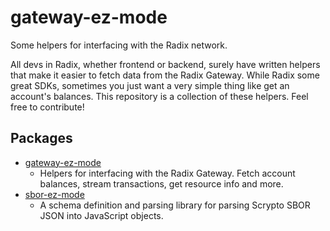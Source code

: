 # gateway-ez-mode

Some helpers for interfacing with the Radix network.

All devs in Radix, whether frontend or backend, surely have written helpers that make it easier to fetch data from the Radix Gateway. While Radix some great SDKs, sometimes you just want a very simple thing like get an account's balances. This repository is a collection of these helpers. Feel free to contribute!

## Packages

- [gateway-ez-mode](https://www.npmjs.com/package/@calamari-radix/gateway-ez-mode)
    - Helpers for interfacing with the Radix Gateway. Fetch account balances, stream transactions, get resource info and more.
- [sbor-ez-mode](https://www.npmjs.com/package/@calamari-radix/sbor-ez-mode)
    - A schema definition and parsing library for parsing Scrypto SBOR JSON into JavaScript objects.
